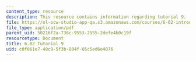 ```yaml
---
content_type: resource
description: This resource contains information regarding tutorial 9.
file: https://ol-ocw-studio-app-qa.s3.amazonaws.com/courses/6-02-introduction-to-eecs-ii-digital-communication-systems-fall-2012/c0f061e748c95f3b804f65c5ed6e4076_MIT6_02F12_tutor09.pdf
file_type: application/pdf
parent_uid: 50216f2a-736c-9553-2555-2defe4b0c19f
resourcetype: Document
title: 6.02 Tutorial 9
uid: c0f061e7-48c9-5f3b-804f-65c5ed6e4076
---
```

